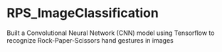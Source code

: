 # RPS_ImageClassification
Built a Convolutional Neural Network (CNN) model using Tensorflow to recognize Rock-Paper-Scissors hand gestures in images
